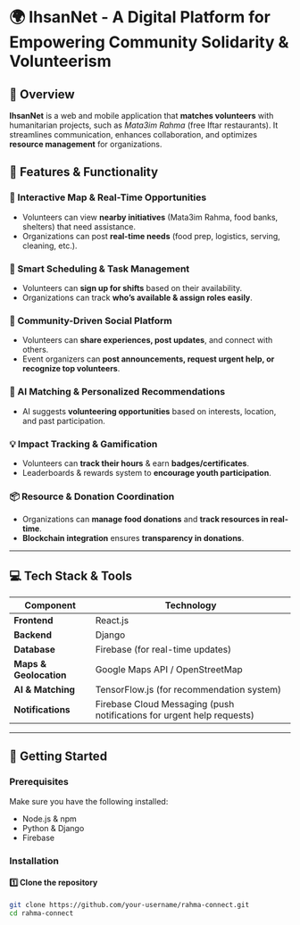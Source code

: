 # 🌍 IhsanNet - A Digital Platform for Empowering Community Solidarity & Volunteerism

## 🔹 Overview  
**IhsanNet** is a web and mobile application that **matches volunteers** with humanitarian projects, such as *Mata3im Rahma* (free Iftar restaurants). It streamlines communication, enhances collaboration, and optimizes **resource management** for organizations.  

## 🔹 Features & Functionality  

### 📍 Interactive Map & Real-Time Opportunities  
- Volunteers can view **nearby initiatives** (Mata3im Rahma, food banks, shelters) that need assistance.  
- Organizations can post **real-time needs** (food prep, logistics, serving, cleaning, etc.).  

### 📅 Smart Scheduling & Task Management  
- Volunteers can **sign up for shifts** based on their availability.  
- Organizations can track **who’s available & assign roles easily**.  

### 📢 Community-Driven Social Platform  
- Volunteers can **share experiences, post updates**, and connect with others.  
- Event organizers can **post announcements, request urgent help, or recognize top volunteers**.  

### 🤖 AI Matching & Personalized Recommendations  
- AI suggests **volunteering opportunities** based on interests, location, and past participation.  

### 💡 Impact Tracking & Gamification  
- Volunteers can **track their hours** & earn **badges/certificates**.  
- Leaderboards & rewards system to **encourage youth participation**.  

### 📦 Resource & Donation Coordination  
- Organizations can **manage food donations** and **track resources in real-time**.  
- **Blockchain integration** ensures **transparency in donations**.  

---

## 💻 Tech Stack & Tools  

| Component       | Technology |
|----------------|-----------|
| **Frontend**   | React.js  |
| **Backend**    | Django |
| **Database**   | Firebase (for real-time updates) |
| **Maps & Geolocation** | Google Maps API / OpenStreetMap |
| **AI & Matching** | TensorFlow.js (for recommendation system) |
| **Notifications** | Firebase Cloud Messaging (push notifications for urgent help requests) |

---

## 🚀 Getting Started  

### Prerequisites  
Make sure you have the following installed:  
- Node.js & npm  
- Python & Django 
- Firebase  

### Installation  

#### 1️⃣ Clone the repository  
```sh
git clone https://github.com/your-username/rahma-connect.git
cd rahma-connect

